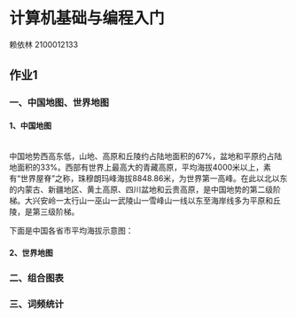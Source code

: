 # 计算机基础与编程入门
赖依林 2100012133
## 作业1
### 一、中国地图、世界地图
#### 1、中国地图
<br/>中国地势西高东低，山地、高原和丘陵约占陆地面积的67%，盆地和平原约占陆地面积的33%。西部有世界上最高大的青藏高原，平均海拔4000米以上，素有“世界屋脊”之称，珠穆朗玛峰海拔8848.86米，为世界第一高峰。在此以北以东的内蒙古、新疆地区、黄土高原、四川盆地和云贵高原，是中国地势的第二级阶梯。大兴安岭一太行山一巫山一武陵山一雪峰山一线以东至海岸线多为平原和丘陵，是第三级阶梯。
  
下面是中国各省市平均海拔示意图：
  
#### 2、世界地图

  

### 二、组合图表

### 三、词频统计

